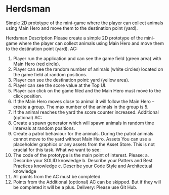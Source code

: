 # Herdsman
Simple 2D prototype of the mini-game where the player can collect animals using Main Hero and move them to the destination point (yard).

Herdsman
Description
Please create a simple 2D prototype of the mini-game where the player can collect animals using Main Hero and move them to the destination point (yard).
AC:
1. Player run the application and can see the game field (green area) with Main Hero (red circle).
2. Player can see the random number of animals (white circles) located on the game field at random positions.
3. Player can see the destination point: yard (yellow area).
4. Player can see the score value at the Top UI.
5. Player can click on the game filed and the Main Hero must move to the click position.
6. If the Main Hero moves close to animal it will follow the Main Hero – create a group. The max number of the animals in the group is 5.
7. If the animal reaches the yard the score counter increased.
Additional (optional) AC:
1. Create a spawn generator which will spawn animals in random time intervals at random positions.
2. Create a patrol behaviour for the animals. During the patrol animals cannot move to the yard without Main Hero.
Assets
You can use a placeholder graphics or any assets from the Asset Store. This is not crucial for this task.
What we want to see:
1. The code of the prototype is the main point of interest. Please:
a. Describe your SOLID knowledge
b. Describe your Patters and Best Practices knowledge
c. Describe your Code Style and Architectual knowledge
2. All points from the AC must be completed.
3. Points from the Additional (optional) AC can be skipped. But if they will be completed it will be a plus.
Delivery:
Please use Git Hub.
